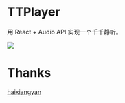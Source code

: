 # TTPlayer

用 React + Audio API 实现一个千千静听。

![](./screenshot.png)

# Thanks

[haixiangyan](https://github.com/haixiangyan/ttplayer.git)
